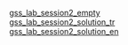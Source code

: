 <a href="https://docs.google.com/spreadsheets/d/1pAWBEdHUNGBe6uM5ldjxZ6wpscghMr2iNMAmiWpMTvE/edit?usp=sharing">gss_lab_session2_empty</a>
<br>
<a href="">gss_lab_session2_solution_tr</a>
<br>
<a href="https://docs.google.com/spreadsheets/d/1s_1e5R3eFBeyIgg-5_ViDZUrGMsftI2U4Bd8t6UFL4o/edit?usp=sharing">gss_lab_session2_solution_en</a>
